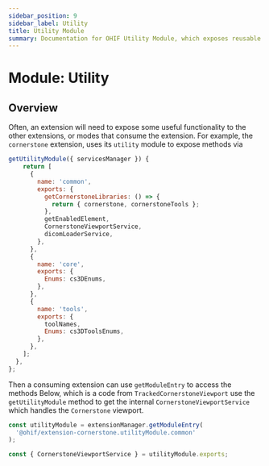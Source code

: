 ```yaml
---
sidebar_position: 9
sidebar_label: Utility
title: Utility Module
summary: Documentation for OHIF Utility Module, which exposes reusable functionality from one extension to others, allowing for sharing of internal methods, services, and enumerations across the application architecture.
---
```


# Module: Utility

## Overview

Often, an extension will need to expose some useful functionality to the other
extensions, or modes that consume the extension. For example, the `cornerstone`
extension, uses its `utility` module to expose methods via

```js
getUtilityModule({ servicesManager }) {
    return [
      {
        name: 'common',
        exports: {
          getCornerstoneLibraries: () => {
            return { cornerstone, cornerstoneTools };
          },
          getEnabledElement,
          CornerstoneViewportService,
          dicomLoaderService,
        },
      },
      {
        name: 'core',
        exports: {
          Enums: cs3DEnums,
        },
      },
      {
        name: 'tools',
        exports: {
          toolNames,
          Enums: cs3DToolsEnums,
        },
      },
    ];
  },
};
```

Then a consuming extension can use `getModuleEntry` to access the methods
Below, which is a code from `TrackedCornerstoneViewport` use the `getUtilityModule` method to get the internal `CornerstoneViewportService` which handles the `Cornerstone` viewport.

```js title="extensions/measurement-tracking/src/viewports/TrackedCornerstoneViewport.tsx"
const utilityModule = extensionManager.getModuleEntry(
  '@ohif/extension-cornerstone.utilityModule.common'
);

const { CornerstoneViewportService } = utilityModule.exports;
```
